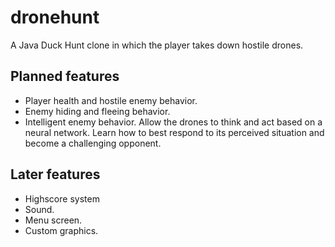 # dronehunt
A Java Duck Hunt clone in which the player takes down hostile drones.


## Planned features

* Player health and hostile enemy behavior.
* Enemy hiding and fleeing behavior.
* Intelligent enemy behavior. Allow the drones to think and act based on a neural network. Learn how to best respond to its perceived situation and become a challenging opponent.

## Later features

* Highscore system
* Sound.
* Menu screen.
* Custom graphics.
